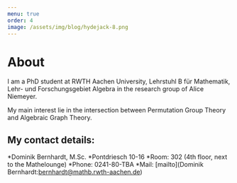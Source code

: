 ```yaml
---
menu: true
order: 4
image: /assets/img/blog/hydejack-8.png
---
```


# About

I am a PhD student at RWTH Aachen University, Lehrstuhl B für Mathematik, Lehr- und Forschungsgebiet
Algebra in the research group of Alice Niemeyer.

My main interest lie in the intersection between Permutation Group Theory and Algebraic Graph Theory.

## My contact details:
*Dominik Bernhardt, M.Sc.
*Pontdriesch 10-16
*Room: 302 (4th floor, next to the Mathelounge)
*Phone: 0241-80-TBA
*Mail: [mailto](Dominik Bernhardt:bernhardt@mathb.rwth-aachen.de)
